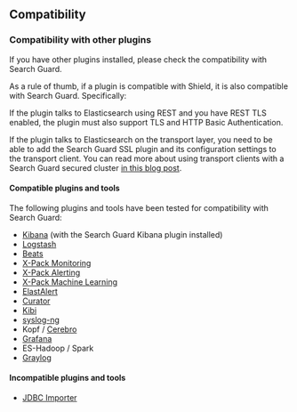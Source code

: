 ## Compatibility

### Compatibility with other plugins

If you have other plugins installed, please check the compatibility with Search Guard.

As a rule of thumb, if a plugin is compatible with Shield, it is also compatible with Search Guard. Specifically:

If the plugin talks to Elasticsearch using REST and you have REST TLS enabled, the plugin must also support TLS and HTTP Basic Authentication.

If the plugin talks to Elasticsearch on the transport layer, you need to be able to add the Search Guard SSL plugin and its configuration settings to the transport client. You can read more about using transport clients with a Search Guard secured cluster [in this blog post](https://floragunn.com/searchguard-elasicsearch-transport-clients/).

#### Compatible plugins and tools

The following plugins and tools have been tested for compatibility with Search Guard:

* [Kibana](https://www.elastic.co/de/products/kibana) (with the Search Guard Kibana plugin installed)
* [Logstash](https://www.elastic.co/de/products/logstash)
* [Beats](https://www.elastic.co/de/products/beats)
* [X-Pack Monitoring](https://www.elastic.co/guide/en/x-pack/current/xpack-monitoring.html)
* [X-Pack Alerting](https://www.elastic.co/guide/en/x-pack/current/xpack-alerting.html)
* [X-Pack Machine Learning](https://www.elastic.co/guide/en/x-pack/current/xpack-ml.html)
* [ElastAlert](https://github.com/Yelp/elastalert)
* [Curator](https://github.com/elastic/curator)
* [Kibi](https://siren.solutions/kibi/)
* [syslog-ng](https://syslog-ng.org/) 
* Kopf / [Cerebro](https://github.com/lmenezes/cerebro)
* [Grafana](https://grafana.com/)
* ES-Hadoop / Spark
* [Graylog](http://docs.graylog.org/en/2.3/pages/configuration/elasticsearch.html)

#### Incompatible plugins and tools

* [JDBC Importer](https://github.com/jprante/elasticsearch-jdbc)
